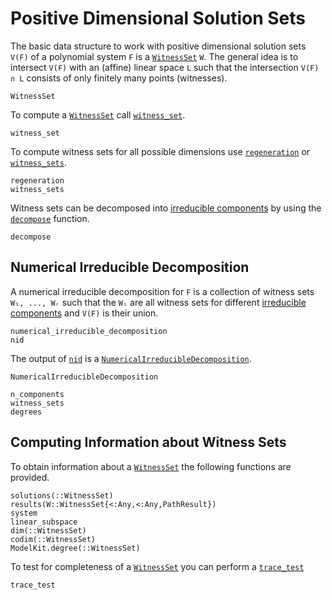 # Positive Dimensional Solution Sets

The basic data structure to work with positive dimensional solution sets ``V(F)`` of a polynomial system ``F`` is a [`WitnessSet`](@ref) ``W``.
The general idea is to intersect ``V(F)`` with an (affine) linear space ``L`` such that
the intersection ``V(F) ∩ L`` consists of only finitely many points (witnesses).

```@docs
WitnessSet
```

To compute a [`WitnessSet`](@ref) call [`witness_set`](@ref). 

```@docs
witness_set
```

To compute witness sets for all possible dimensions use [`regeneration`](@ref) or [`witness_sets`](@ref).

```@docs
regeneration
witness_sets
```

Witness sets can be decomposed into [irreducible components](https://en.wikipedia.org/wiki/Irreducible_component) by using the [`decompose`](@ref) function.

```@docs
decompose
```

## Numerical Irreducible Decomposition

A numerical irreducible decomposition for ``F`` is a collection of witness sets ``W₁, ..., Wᵣ`` such that the ``Wᵢ`` are all witness sets for different [irreducible components](https://en.wikipedia.org/wiki/Irreducible_component) and ``V(F)`` is their union. 

```@docs
numerical_irreducible_decomposition
nid
```

The output of [`nid`](@ref) is a [`NumericalIrreducibleDecomposition`](@ref).

```@docs
NumericalIrreducibleDecomposition
```

```@docs
n_components
witness_sets
degrees
```


## Computing Information about Witness Sets

To obtain information about a [`WitnessSet`](@ref) the following functions are provided.
```@docs
solutions(::WitnessSet)
results(W::WitnessSet{<:Any,<:Any,PathResult})
system
linear_subspace
dim(::WitnessSet)
codim(::WitnessSet)
ModelKit.degree(::WitnessSet)
```

To test for completeness of a [`WitnessSet`](@ref) you can perform a [`trace_test`](@ref)
```@docs
trace_test
```
